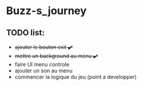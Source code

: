 # Buzz-s_journey

## TODO list:
- ~~ajouter le bouton exit  ✔️~~
- ~~mettre un background au menu  ✔️~~
- faire UI menu controle
- ajouter un son au menu
- commencer la logique du jeu (point a developper)